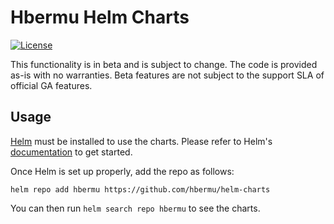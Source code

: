 # Hbermu Helm Charts
[![License](https://img.shields.io/badge/License-Apache%202.0-blue.svg)](https://opensource.org/licenses/Apache-2.0) 

This functionality is in beta and is subject to change. The code is provided as-is with no warranties. Beta features are not subject to the support SLA of official GA features.

## Usage

[Helm](https://helm.sh) must be installed to use the charts.
Please refer to Helm's [documentation](https://helm.sh/docs/) to get started.

Once Helm is set up properly, add the repo as follows:

```console
helm repo add hbermu https://github.com/hbermu/helm-charts
```

You can then run `helm search repo hbermu` to see the charts.
